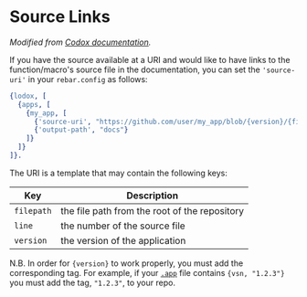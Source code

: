 # Source Links

_Modified from [Codox documentation][Codox source links]._

If you have the source available at a URI and would like to have links to the
function/macro's source file in the documentation, you can set the
`'source-uri'` in your `rebar.config` as follows:

```erlang
{lodox, [
  {apps, [
    {my_app, [
      {'source-uri', "https://github.com/user/my_app/blob/{version}/{filepath}#L{line}"},
      {'output-path', "docs"}
    ]}
  ]}
]}.
```

The URI is a template that may contain the following keys:

| **Key**    | **Description**                               |
|------------|-----------------------------------------------|
| `filepath` | the file path from the root of the repository |
| `line`     | the number of the source file                 |
| `version`  | the version of the application                |

N.B. In order for `{version}` to work properly, you must add the corresponding
tag. For example, if your [`.app`][application resource file] file contains
`{vsn, "1.2.3"}` you must add the tag, `"1.2.3"`, to your repo.

[Codox source links]: https://github.com/weavejester/codox#source-links
[configuration parameter]: http://www.erlang.org/doc/design_principles/applications.html#id76014
[application resource file]: http://www.erlang.org/doc/design_principles/applications.html#id75484
